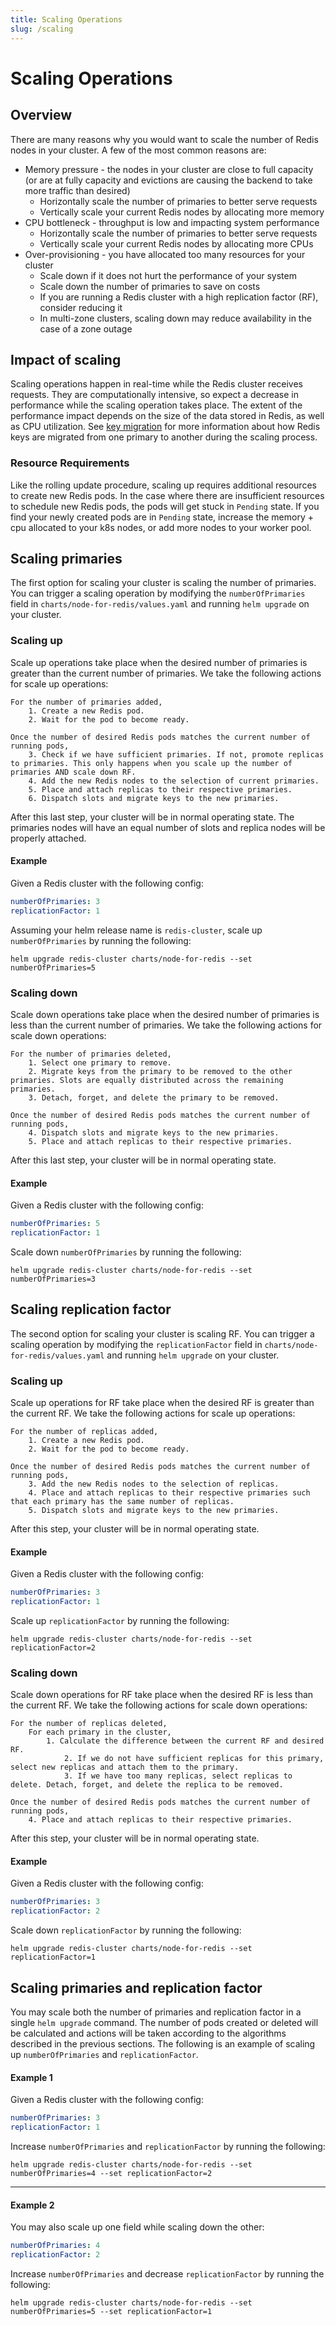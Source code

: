 ```yaml
---
title: Scaling Operations
slug: /scaling
---
```


# Scaling Operations

## Overview
There are many reasons why you would want to scale the number of Redis nodes in your cluster. A few of the most common reasons are: 
- Memory pressure - the nodes in your cluster are close to full capacity (or are at fully capacity and evictions are causing the backend to take more traffic than desired)
  - Horizontally scale the number of primaries to better serve requests
  - Vertically scale your current Redis nodes by allocating more memory
- CPU bottleneck - throughput is low and impacting system performance
  - Horizontally scale the number of primaries to better serve requests
  - Vertically scale your current Redis nodes by allocating more CPUs
- Over-provisioning - you have allocated too many resources for your cluster
  - Scale down if it does not hurt the performance of your system
  - Scale down the number of primaries to save on costs
  - If you are running a Redis cluster with a high replication factor (RF), consider reducing it
  - In multi-zone clusters, scaling down may reduce availability in the case of a zone outage
   
## Impact of scaling
Scaling operations happen in real-time while the Redis cluster receives requests. They are computationally intensive, so expect a decrease in performance while the scaling operation takes place. The extent of the performance impact depends on the size of the data stored in Redis, as well as CPU utilization. See [key migration](key-migration.md) for more information about how Redis keys are migrated from one primary to another during the scaling process.

### Resource Requirements
Like the rolling update procedure, scaling up requires additional resources to create new Redis pods. In the case where there are insufficient resources to schedule new Redis pods, the pods will get stuck in `Pending` state. If you find your newly created pods are in `Pending` state, increase the memory + cpu allocated to your k8s nodes, or add more nodes to your worker pool.

## Scaling primaries
The first option for scaling your cluster is scaling the number of primaries. You can trigger a scaling operation by modifying the `numberOfPrimaries` field in `charts/node-for-redis/values.yaml` and running `helm upgrade` on your cluster.

### Scaling up
Scale up operations take place when the desired number of primaries is greater than the current number of primaries. We take the following actions for scale up operations:

```
For the number of primaries added,
    1. Create a new Redis pod.
    2. Wait for the pod to become ready.

Once the number of desired Redis pods matches the current number of running pods,
    3. Check if we have sufficient primaries. If not, promote replicas to primaries. This only happens when you scale up the number of primaries AND scale down RF.
    4. Add the new Redis nodes to the selection of current primaries.
    5. Place and attach replicas to their respective primaries.
    6. Dispatch slots and migrate keys to the new primaries.
```

After this last step, your cluster will be in normal operating state. The primaries nodes will have an equal number of slots and replica nodes will be properly attached.

#### Example
Given a Redis cluster with the following config:
```yaml
numberOfPrimaries: 3
replicationFactor: 1
```
Assuming your helm release name is `redis-cluster`, scale up `numberOfPrimaries` by running the following:
```
helm upgrade redis-cluster charts/node-for-redis --set numberOfPrimaries=5
```

### Scaling down
Scale down operations take place when the desired number of primaries is less than the current number of primaries. We take the following actions for scale down operations:

```
For the number of primaries deleted,
    1. Select one primary to remove.
    2. Migrate keys from the primary to be removed to the other primaries. Slots are equally distributed across the remaining primaries.
    3. Detach, forget, and delete the primary to be removed.

Once the number of desired Redis pods matches the current number of running pods,
    4. Dispatch slots and migrate keys to the new primaries.
    5. Place and attach replicas to their respective primaries.
```

After this last step, your cluster will be in normal operating state.

#### Example
Given a Redis cluster with the following config:
```yaml
numberOfPrimaries: 5
replicationFactor: 1
```

Scale down `numberOfPrimaries` by running the following:
```
helm upgrade redis-cluster charts/node-for-redis --set numberOfPrimaries=3
```

## Scaling replication factor
The second option for scaling your cluster is scaling RF. You can trigger a scaling operation by modifying the `replicationFactor` field in `charts/node-for-redis/values.yaml` and running `helm upgrade` on your cluster. 

### Scaling up
Scale up operations for RF take place when the desired RF is greater than the current RF. We take the following actions for scale up operations:

```
For the number of replicas added,
    1. Create a new Redis pod.
    2. Wait for the pod to become ready.

Once the number of desired Redis pods matches the current number of running pods,
    3. Add the new Redis nodes to the selection of replicas.
    4. Place and attach replicas to their respective primaries such that each primary has the same number of replicas.
    5. Dispatch slots and migrate keys to the new primaries.
```

After this step, your cluster will be in normal operating state.

#### Example
Given a Redis cluster with the following config:
```yaml
numberOfPrimaries: 3
replicationFactor: 1
```

Scale up `replicationFactor` by running the following:
```
helm upgrade redis-cluster charts/node-for-redis --set replicationFactor=2
```

### Scaling down
Scale down operations for RF take place when the desired RF is less than the current RF. We take the following actions for scale down operations:

```
For the number of replicas deleted,
    For each primary in the cluster,
        1. Calculate the difference between the current RF and desired RF.
            2. If we do not have sufficient replicas for this primary, select new replicas and attach them to the primary.
            3. If we have too many replicas, select replicas to delete. Detach, forget, and delete the replica to be removed.
    
Once the number of desired Redis pods matches the current number of running pods,
    4. Place and attach replicas to their respective primaries.
```

After this step, your cluster will be in normal operating state.

#### Example
Given a Redis cluster with the following config:
```yaml
numberOfPrimaries: 3
replicationFactor: 2
```

Scale down `replicationFactor` by running the following:
```
helm upgrade redis-cluster charts/node-for-redis --set replicationFactor=1
```

## Scaling primaries and replication factor
You may scale both the number of primaries and replication factor in a single `helm upgrade` command. The number of pods created or deleted will be calculated and actions will be taken according to the algorithms described in the previous sections. The following is an example of scaling up `numberOfPrimaries` and `replicationFactor`.

#### Example 1
Given a Redis cluster with the following config:
```yaml
numberOfPrimaries: 3
replicationFactor: 1
```

Increase `numberOfPrimaries` and `replicationFactor` by running the following:
```
helm upgrade redis-cluster charts/node-for-redis --set numberOfPrimaries=4 --set replicationFactor=2
```
---
#### Example 2
You may also scale up one field while scaling down the other:
```yaml
numberOfPrimaries: 4
replicationFactor: 2
```

Increase `numberOfPrimaries` and decrease `replicationFactor` by running the following:
```
helm upgrade redis-cluster charts/node-for-redis --set numberOfPrimaries=5 --set replicationFactor=1
```

